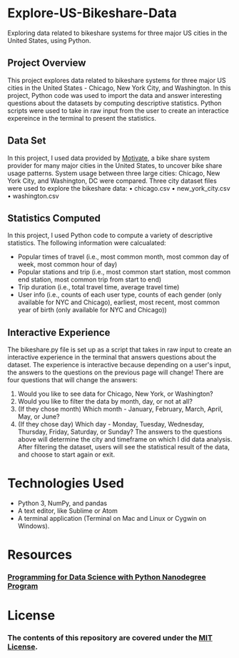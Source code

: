 # Explore-US-Bikeshare-Data
Exploring data related to bikeshare systems for three major US cities in the United States, using Python.

## Project Overview
This project explores data related to bikeshare systems for three major US cities in the United States - Chicago, New York City, and Washington. In this project, Python code was used to import the data and answer interesting questions about the datasets by computing descriptive statistics. Python scripts were used to take in raw input from the user to create an interactice expereince in the terminal to present the statistics.

## Data Set
In this project, I used data provided by [Motivate](https://www.motivateco.com/), a bike share system provider for many major cities in the United States, to uncover bike share usage patterns. System usage between three large cities: Chicago, New York City, and Washington, DC were compared.
Three city dataset files  were used to explore the bikeshare data: 
•	chicago.csv
•	new_york_city.csv
•	washington.csv


## Statistics Computed
In this project, I used Python code to compute a variety of descriptive statistics. The following information were calcualated:
- Popular times of travel (i.e., most common month, most common day of week, most common hour of day)
- Popular stations and trip (i.e., most common start station,	most common end station, most common trip from start to end)
- Trip duration (i.e., total travel time,	average travel time)
- User info (i.e., counts of each user type, counts of each gender (only available for NYC and Chicago),	earliest, most recent, most common year of birth (only available for NYC and Chicago))


## Interactive Experience
The bikeshare.py file is set up as a script that takes in raw input to create an interactive experience in the terminal that answers questions about the dataset. The experience is interactive because depending on a user's input, the answers to the questions on the previous page will change! There are four questions that will change the answers:
1.	Would you like to see data for Chicago, New York, or Washington?
2.	Would you like to filter the data by month, day, or not at all?
3.	(If they chose month) Which month - January, February, March, April, May, or June?
4.	(If they chose day) Which day - Monday, Tuesday, Wednesday, Thursday, Friday, Saturday, or Sunday?
The answers to the questions above will determine the city and timeframe on which I did data analysis. After filtering the dataset, users will see the statistical result of the data, and choose to start again or exit. 


# Technologies Used
- Python 3, NumPy, and pandas
- A text editor, like Sublime or Atom
- A terminal application (Terminal on Mac and Linux or Cygwin on Windows).


# Resources

### [Programming for Data Science with Python Nanodegree Program](https://classroom.udacity.com/nanodegrees/nd104/dashboard/overview)

# License

### The contents of this repository are covered under the [MIT License](https:aset/blob/main/LICENSE).

